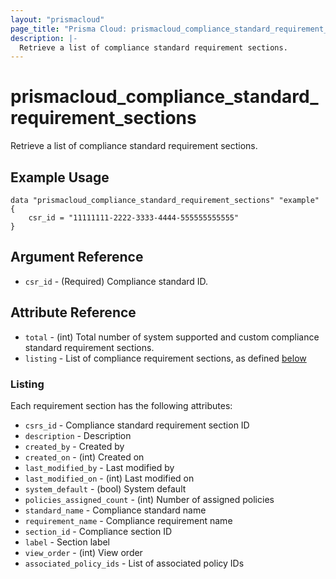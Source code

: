 ```yaml
---
layout: "prismacloud"
page_title: "Prisma Cloud: prismacloud_compliance_standard_requirement_sections"
description: |-
  Retrieve a list of compliance standard requirement sections.
---
```


# prismacloud_compliance_standard_requirement_sections

Retrieve a list of compliance standard requirement sections.

## Example Usage

```hcl
data "prismacloud_compliance_standard_requirement_sections" "example" {
    csr_id = "11111111-2222-3333-4444-555555555555"
}
```

## Argument Reference

* `csr_id` - (Required) Compliance standard ID.

## Attribute Reference

* `total` - (int) Total number of system supported and custom compliance standard requirement sections.
* `listing` - List of compliance requirement sections, as defined [below](#listing)

### Listing

Each requirement section has the following attributes:

* `csrs_id` - Compliance standard requirement section ID
* `description` - Description
* `created_by` - Created by
* `created_on` - (int) Created on
* `last_modified_by` - Last modified by
* `last_modified_on` - (int) Last modified on
* `system_default` - (bool) System default
* `policies_assigned_count` - (int) Number of assigned policies
* `standard_name` - Compliance standard name
* `requirement_name` - Compliance requirement name
* `section_id` - Compliance section ID
* `label` - Section label
* `view_order` - (int) View order
* `associated_policy_ids` - List of associated policy IDs
